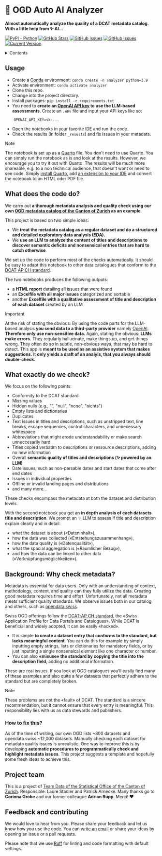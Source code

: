 # 🦄 OGD Auto AI Analyzer
**Almost automatically analyze the quality of a DCAT metadata catalog. With a little help from ✨ AI...**

[![PyPI - Python](https://img.shields.io/badge/python-v3.9+-blue.svg)](https://github.com/machinelearningZH/ogd_ai-analyzer)
[![GitHub Stars](https://img.shields.io/github/stars/machinelearningZH/ogd_ai-analyzer.svg)](https://github.com/machinelearningZH/ogd_ai-analyzer/stargazers)
[![GitHub Issues](https://img.shields.io/github/issues/machinelearningZH/ogd_ai-analyzer.svg)](https://github.com/machinelearningZH/ogd_ai-analyzer/issues)
[![GitHub Issues](https://img.shields.io/github/issues-pr/machinelearningZH/ogd_ai-analyzer.svg)](https://img.shields.io/github/issues-pr/machinelearningZH/ogd_ai-analyzer) 
[![Current Version](https://img.shields.io/badge/version-0.1-green.svg)](https://github.com/machinelearningZH/ogd_ai-analyzer)

<details>
<summary>Contents</summary>

- [Usage](#usage)
- [What does the code do?](#what-does-the-code-do)
- [What exactly do we check?](#what-exactly-do-we-check)
- [Why check metadata?](#background-why-check-metadata)
    - [How to fix this?](#how-to-fix-this)
- [Project team](#project-team)
- [Feedback and contributing](#feedback-and-contributing)

</details>

## Usage
- Create a [Conda](https://conda.io/projects/conda/en/latest/index.html) environment: `conda create -n analyzer python=3.9`
- Activate environment: `conda activate analyzer`
- Clone this repo.
- Change into the project directory.
- Install packages: `pip install -r requirements.txt`
- You need to **create an [OpenAI API key](https://platform.openai.com) to use the LLM-based assessments**. Create an `.env` file and input your API keys like so:
```
    OPENAI_API_KEY=sk-...
```
- Open the notebooks in your favorite IDE and run the code.
- Check the results (in folder `_results`) and fix issues in your metadata.

> [!Note]
> The notebook is set up as a [Quarto](https://quarto.org/) file. You don't need to use Quarto. You can simply run the notebook as is and look at the results. However, we encourage you to try it out with Quarto. The results will be much more shareable, e.g. to a non technical audience, that doesn't want or need to see code. Simply [install Quarto](https://quarto.org/docs/get-started/), add [an extension to your IDE](https://quarto.org/docs/tools/vscode.html) and convert the notebook to an HTML oder PDF file.

## What does the code do?
We carry out **a thorough metadata analysis and quality check using our own [OGD metadata catalog of the Canton of Zurich](https://www.zh.ch/de/politik-staat/statistik-daten/datenkatalog.html#/) as an example**.

This project is based on two simple ideas:

- We **treat the metadata catalog as a regular dataset and do a structured and detailed exploratory data analysis (EDA).** 
- We **use an LLM to analyze the content of titles and descriptions to discover semantic deficits and nonsensical entries that are hard to catch otherwise**.

We set up the code to perform most of the checks automatically. It should be easy to adapt this notebook to other data catalogues that conform to the [DCAT-AP CH standard](https://www.dcat-ap.ch/).

The two notebooks produces the following outputs:

- a **HTML report** detailing all issues that were found
- an **Excelfile with all major issues** categorized and sortable
- another **Excelfile with a qualitative assessment of title and description of each dataset** created by an LLM

> [!Important]
> At the risk of stating the obvious: By using the code parts for the LLM-based analysis **you send data to a third-party provider** namely [OpenAI](https://platform.openai.com/docs/overview). **Therefore only use non-sensitive data.** Again, stating the obvious: **LLMs make errors.** They regularly hallucinate, make things up, and get things wrong. They often do so in subtle, non-obvious ways, that may be hard to detect. This app is **meant to be used as an assistive system that makes suggestions.** It **only yields a draft of an analyis, that you always should double-check.** 

## What exactly do we check?
We focus on the following points:

- Conformity to the DCAT standard
- Missing values
- Hidden nulls (e.g., "", "null", "none", "nichts")
- Empty lists and dictionaries
- Duplicates
- Text issues in titles and descriptions, such as unstripped text, line breaks, escape sequences, control characters, and unnecessary whitespace
- Abbreviations that might erode understandability or make search unneccesarily hard
- Titles copied verbatim to descriptions or ressource descriptions, adding no new information
- Overall **semantic quality of titles and descriptions (✨ powered by an LLM)**
- Date issues, such as non-parsable dates and start dates that come after end dates
- Issues in individual properties
- Offline or invalid landing pages and distributions
- and many more...

These checks encompass the metadata at both the dataset and distribution levels.

With the second notebook you get an **in depth analysis of each datasets title and description**. We prompt an ✨ LLM to assess if title and description explain clearly and in detail:

- what the dataset is about («Dateninhalt»), 
- how the data was collected («Entstehungszusammenhang»), 
- how the data quality is («Datenqualität»), 
- what the spacial aggregation is («Räumlicher Bezug»), 
- and how the data can be linked to other data («Verknüpfungsmöglichkeiten»). 

## Background: Why check metadata?
Metadata is essential for data users. Only with an understanding of context, methodology, content, and quality can they fully utilize the data. Creating good metadata requires time and effort. Unfortunately, not all metadata meets sufficient quality standards. We observe issues both in our catalog and others, such as [opendata.swiss](https://opendata.swiss/de).

Swiss OGD offerings follow the [DCAT-AP CH standard](https://www.dcat-ap.ch/), the «Swiss Application Profile for Data Portals and Catalogues». While DCAT is beneficial and widely adopted, it can be easily «hacked».

- It is simple **to create a dataset entry that conforms to the standard, but lacks meaningful content**. You can do this for example by simply inputting empty strings, lists or dictionaries for mandatory fields, or by just inputting a single nonsensical element like one character or number. 
- You can also **«misuse» the standard by copying the title into the description field**, adding no additional information. 

These are real issues. If you look at OGD catalogues you'll easily find many of these examples and also quite a few datasets that perfectly adhere to the standard but are completely broken.

> [!Note]
> These problems are not the «fault» of DCAT. The standard is a sincere recommendation, but it cannot ensure that every entry is meaningful. This responsibility lies with us as data stewards and publishers.

### How to fix this?
As of the time of writing, our own OGD lists ~800 datasets and opendata.swiss ~12,000 datasets. Manually checking each dataset for metadata quality issues is unrealistic. One way to improve this is by developing **automatic procedures to programmatically check and highlight metadata issues**. This project suggests a template and hopefully some fresh ideas to achieve this.

## Project team
This is a project of [Team Data of the Statistical Office of the Canton of Zurich](https://www.zh.ch/de/direktion-der-justiz-und-des-innern/statistisches-amt/data.html). Responsible: Laure Stadler and Patrick Arnecke. Many thanks go to **Corinna Grobe** and our former colleague **Adrian Rupp**. Merci! ❤️

## Feedback and contributing
We would love to hear from you. Please share your feedback and let us know how you use the code. You can [write an email](mailto:datashop@statistik.zh.ch) or share your ideas by opening an issue or a pull requests.

Please note that we use [Ruff](https://docs.astral.sh/ruff/) for linting and code formatting with default settings.
